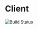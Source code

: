 # Client

[![Build Status](https://travis-ci.com/psych2face/client.svg?token=ygVLzsadbn3UbxEk8GzT&branch=master)](https://travis-ci.com/psych2face/client)
